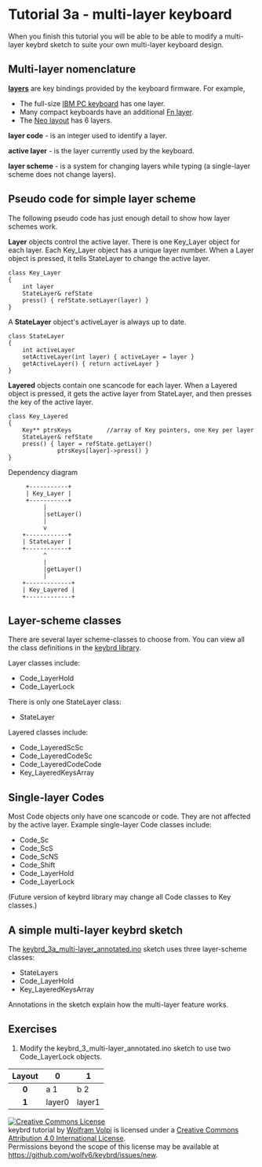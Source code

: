 Tutorial 3a - multi-layer keyboard
==================================
When you finish this tutorial you will be able to be able to modify a multi-layer keybrd sketch to suite your own multi-layer keyboard design.

## Multi-layer nomenclature
**[layers](http://deskthority.net/wiki/Layer)** are key bindings provided by the keyboard firmware.  For example,
* The full-size [IBM PC keyboard](http://en.wikipedia.org/wiki/IBM_PC_keyboard) has one layer.
* Many compact keyboards have an additional [Fn layer](http://en.wikipedia.org/wiki/Fn_key).
* The [Neo layout](http://neo-layout.org/index_en.html) has 6 layers.

**layer code** - is an integer used to identify a layer.

**active layer** - is the layer currently used by the keyboard.

**layer scheme** - is a system for changing layers while typing (a single-layer scheme does not change layers).

## Pseudo code for simple layer scheme
The following pseudo code has just enough detail to show how layer schemes work.

**Layer** objects control the active layer.
There is one Key_Layer object for each layer.  Each Key_Layer object has a unique layer number.
When a Layer object is pressed, it tells StateLayer to change the active layer.
```
class Key_Layer
{
    int layer
    StateLayer& refState
    press() { refState.setLayer(layer) }
}
```

A **StateLayer** object's activeLayer is always up to date.
```
class StateLayer
{
    int activeLayer
    setActiveLayer(int layer) { activeLayer = layer }
    getActiveLayer() { return activeLayer }
}
```

**Layered** objects contain one scancode for each layer.
When a Layered object is pressed, it gets the active layer from StateLayer, and then presses the key of the active layer.
```
class Key_Layered
{
    Key** ptrsKeys          //array of Key pointers, one Key per layer
    StateLayer& refState
    press() { layer = refState.getLayer()
              ptrsKeys[layer]->press() }
}
```

Dependency diagram
```
     +-----------+
     | Key_Layer |
     +-----------+
          |
          |setLayer()
          |
          v
    +------------+
    | StateLayer |
    +------------+
          ^
          |
          |getLayer()
          |
    +-------------+
    | Key_Layered |
    +-------------+
```
## Layer-scheme classes
There are several layer scheme-classes to choose from.
You can view all the class definitions in the [keybrd library](../src/).

Layer classes include:
* Code_LayerHold
* Code_LayerLock

There is only one StateLayer class:
* StateLayer

Layered classes include:
* Code_LayeredScSc
* Code_LayeredCodeSc
* Code_LayeredCodeCode
* Key_LayeredKeysArray

## Single-layer Codes
Most Code objects only have one scancode or code.
They are not affected by the active layer.
Example single-layer Code classes include:
* Code_Sc
* Code_ScS
* Code_ScNS
* Code_Shift
* Code_LayerHold
* Code_LayerLock

(Future version of keybrd library may change all Code classes to Key classes.)

## A simple multi-layer keybrd sketch
The [keybrd_3a_multi-layer_annotated.ino](keybrd_3a_multi-layer_annotated/keybrd_3a_multi-layer_annotated.ino)
sketch uses three layer-scheme classes:
* StateLayers
* Code_LayerHold
* Key_LayeredKeysArray

Annotations in the sketch explain how the multi-layer feature works.

## Exercises
1) Modify the keybrd_3_multi-layer_annotated.ino sketch to use two Code_LayerLock objects.

| Layout | **0**  | **1**  |
|:------:|--------|--------|
|  **0** | a   1  | b   2  |
|  **1** | layer0 | layer1 |

<a rel="license" href="http://creativecommons.org/licenses/by/4.0/"><img alt="Creative Commons License" style="border-width:0" src="https://i.creativecommons.org/l/by/4.0/88x31.png" /></a><br /><span xmlns:dct="http://purl.org/dc/terms/" property="dct:title">keybrd tutorial</span> by <a xmlns:cc="http://creativecommons.org/ns#" href="https://github.com/wolfv6/keybrd" property="cc:attributionName" rel="cc:attributionURL">Wolfram Volpi</a> is licensed under a <a rel="license" href="http://creativecommons.org/licenses/by/4.0/">Creative Commons Attribution 4.0 International License</a>.<br />Permissions beyond the scope of this license may be available at <a xmlns:cc="http://creativecommons.org/ns#" href="https://github.com/wolfv6/keybrd/issues/new" rel="cc:morePermissions">https://github.com/wolfv6/keybrd/issues/new</a>.
